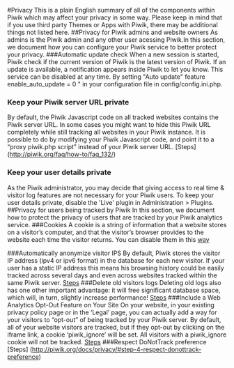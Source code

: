 #Privacy 
This is a plain English summary of all of the components within Piwik which may affect your privacy in some way. Please keep in mind that if you use third party Themes or Apps with Piwik, there may be additional things not listed here.
##Privacy for Piwik admins and website owners
As admins is the Piwik admin and any other user acessing Piwik.In this section, we document how you can configure your Piwik service to better protect your privacy.
###Automatic update check
When a new session is started, Piwik check if the current version of Piwik is the latest version of Piwik. If an update is available, a notification appears inside Piwik to let you know.
This service can be disabled at any time. By setting "Auto update" feature enable_auto_update = 0 " in your configuration file in config/config.ini.php.
### Keep your Piwik server URL private
By default, the Piwik Javascript code on all tracked websites contains the Piwik server URL. In some cases you might want to hide this Piwik URL completely while still tracking all websites in your Piwik instance. It is possible to do by modifying your Piwik Javascript code, and point it to a “proxy piwik.php script” instead of your Piwik server URL. 
[Steps] (http://piwik.org/faq/how-to/faq_132/)
### Keep your user details private
As the Piwik administrator, you may decide that giving access to real time & visitor log features are not necessary for your Piwik users.
To keep your user details private, disable the 'Live' plugin in Administration > Plugins.
##Privacy for users being tracked by Piwik
In this section, we document how to protect the privacy of users that are tracked by your Piwik analytics service.
###Cookies
A cookie is a string of information that a website stores on a visitor’s computer, and that the visitor’s browser provides to the website each time the visitor returns.
You can disable them in this [way](http://piwik.org/faq/general/faq_157/)

###Automatically anonymize visitor IPS
By default, Piwik stores the visitor IP address (ipv4 or ipv6 format) in the database for each new visitor. If your user has a static IP address this means his browsing history could be easily tracked across several days and even across websites tracked within the same Piwik server.
[Steps](http://piwik.org/docs/privacy/#step-1-automatically-anonymize-visitor-ips)
###Delete old visitors logs
Deleting old logs also has one other important advantage: it will free significant database space, which will, in turn, slightly increase performance!
[Steps](http://piwik.org/docs/privacy/#step-2-delete-old-visitors-logs)
###Include a Web Analytics Opt-Out Feature on Your Site
On your website, in your existing privacy policy page or in the ‘Legal’ page, you can actually add a way for your visitors to “opt-out” of being tracked by your Piwik server. By default, all of your website visitors are tracked, but if they opt-out by clicking on the iframe link, a cookie ‘piwik_ignore’ will be set. All visitors with a piwik_ignore cookie will not be tracked.
[Steps](http://piwik.org/docs/privacy/#step-3-include-a-web-analytics-opt-out-feature-on-your-site-using-an-iframe)
###Respect DoNotTrack preference
[Steps] (http://piwik.org/docs/privacy/#step-4-respect-donottrack-preference)
